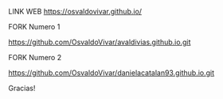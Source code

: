 LINK WEB 
https://osvaldovivar.github.io/

FORK Numero 1 

https://github.com/OsvaldoVivar/avaldivias.github.io.git

FORK Numero 2 

https://github.com/OsvaldoVivar/danielacatalan93.github.io.git


Gracias!
